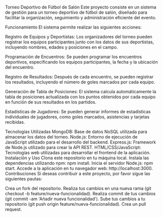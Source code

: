 Torneo Deportivo de Fútbol de Salón
Este proyecto consiste en un sistema de gestión para un torneo deportivo de fútbol de salón, diseñado para facilitar la organización, seguimiento y administración eficiente del evento.

Funcionamiento
El sistema permite realizar las siguientes acciones:

Registro de Equipos y Deportistas: Los organizadores del torneo pueden registrar los equipos participantes junto con los datos de sus deportistas, incluyendo nombres, edades y posiciones en el campo.

Programación de Encuentros: Se pueden programar los encuentros deportivos, especificando los equipos participantes, la fecha y la ubicación del encuentro.

Registro de Resultados: Después de cada encuentro, se pueden registrar los resultados, incluyendo el número de goles marcados por cada equipo.

Generación de Tabla de Posiciones: El sistema calcula automáticamente la tabla de posiciones actualizada con los puntos obtenidos por cada equipo en función de sus resultados en los partidos.

Estadísticas de Jugadores: Se pueden generar informes de estadísticas individuales de jugadores, como goles marcados, asistencias y tarjetas recibidas.

Tecnologías Utilizadas
MongoDB: Base de datos NoSQL utilizada para almacenar los datos del torneo.
Node.js: Entorno de ejecución de JavaScript utilizado para el desarrollo del backend.
Express.js: Framework de Node.js utilizado para crear la API REST.
HTML/CSS/JavaScript: Tecnologías web utilizadas para desarrollar el frontend de la aplicación.
Instalación y Uso
Clona este repositorio en tu máquina local.
Instala las dependencias utilizando npm: npm install.
Inicia el servidor Node.js: npm start.
Accede a la aplicación en tu navegador web: http://localhost:3000.
Contribuciones
Si deseas contribuir a este proyecto, por favor sigue las siguientes pautas:

Crea un fork del repositorio.
Realiza tus cambios en una nueva rama (git checkout -b feature/nueva-funcionalidad).
Realiza commit de tus cambios (git commit -am 'Añadir nueva funcionalidad').
Sube tus cambios a tu repositorio (git push origin feature/nueva-funcionalidad).
Crea un pull request.
